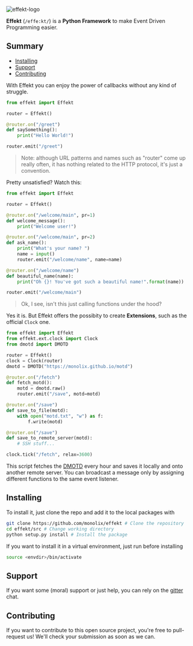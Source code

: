 ![effekt-logo](https://i.imgur.com/f0KGccz.png)

**Effekt** (`/effe:kt/`) is a **Python Framework** to make Event Driven Programming easier.

## Summary
 * [Installing](#installing)
 * [Support](#support)
 * [Contributing](#contributing)

With Effekt you can enjoy the power of callbacks without any kind of struggle.
```python
from effekt import Effekt

router = Effekt()

@router.on("/greet")
def saySomething():
    print("Hello World!")

router.emit("/greet")
```

> Note: although URL patterns and names such as "router" come up really often, it has nothing related to the HTTP protocol, it's just a convention.

Pretty unsatisfied? Watch this:
```python
from effekt import Effekt

router = Effekt()

@router.on("/welcome/main", pr=1)
def welcome_message():
    print("Welcome user!")

@router.on("/welcome/main", pr=2)
def ask_name():
    print("What's your name? ")
    name = input()
    router.emit("/welcome/name", name=name)

@router.on("/welcome/name")
def beautiful_name(name):
    print("Oh {}! You've got such a beautiful name!".format(name))

router.emit("/welcome/main")
```

> Ok, I see, isn't this just calling functions under the hood?

Yes it is. But Effekt offers the possibity to create **Extensions**, such as the official `Clock` one.
```python
from effekt import Effekt
from effekt.ext.clock import Clock
from dmotd import DMOTD

router = Effekt()
clock = Clock(router)
dmotd = DMOTD("https://monolix.github.io/motd")

@router.on("/fetch")
def fetch_motd():
    motd = dmotd.raw()
    router.emit("/save", motd=motd)

@router.on("/save")
def save_to_file(motd):
    with open("motd.txt", "w") as f:
        f.write(motd)

@router.on("/save")
def save_to_remote_server(motd):
    # SSH stuff...

clock.tick("/fetch", relax=3600)
```
This script fetches the [DMOTD](https://github.com/monolix/dmotd) every hour and saves it locally and onto another remote server.
You can broadcast a message only by assigning different functions to the same event listener.

## Installing
To install it, just clone the repo and add it to the local packages with
```bash
git clone https://github.com/monolix/effekt # Clone the repository
cd effekt/src # Change working directory
python setup.py install # Install the package
```

If you want to install it in a virtual environment, just run before installing

```bash
source <envdir>/bin/activate
```

## Support
If you want some (moral) support or just help, you can rely on the [gitter](https://gitter.im/effekt-framework) chat.

## Contributing
If you want to contribute to this open source project, you're free to pull-request us! We'll check your submission as soon as we can.
